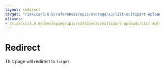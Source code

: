 ```yaml
---
layout: redirect
target: "riak/cs/3.0.0/references/apis/storage/s3/list-multipart-uploads"
aliases:
- /riak/cs/3.0.0/developing/apis/s3/objects/multipart-uploads/list-multipart-uploads
---
```


# Redirect

This page will redirect to `target`.

